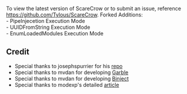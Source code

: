 To view the latest version of ScareCrow or to submit an issue, reference https://github.com/Tylous/ScareCrow.
Forked Additions:   
      - PipeInjecetion Execution Mode  
      - UUIDFromString Execution Mode  
      - EnumLoadedModules Execution Mode  

## Credit 
* Special thanks to josephspurrier for his [repo](https://github.com/josephspurrier/goversioninfo)
* Special thanks to mvdan for developing [Garble](https://github.com/burrowers/garble)
* Special thanks to mvdan for developing [Binject](github.com/Binject/debug/pe)
* Special thanks to modexp's detailed [article]("https://www.mdsec.co.uk/2020/12/bypassing-user-mode-hooks-and-direct-invocation-of-system-calls-for-red-teams/")

